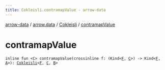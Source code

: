 ```yaml
---
title: Cokleisli.contramapValue - arrow-data
---
```


[arrow-data](../../index.html) / [arrow.data](../index.html) / [Cokleisli](index.html) / [contramapValue](./contramap-value.html)

# contramapValue

`inline fun <C> contramapValue(crossinline f: (Kind<`[`F`](index.html#F)`, `[`C`](contramap-value.html#C)`>) -> Kind<`[`F`](index.html#F)`, `[`A`](index.html#A)`>): `[`Cokleisli`](index.html)`<`[`F`](index.html#F)`, `[`C`](contramap-value.html#C)`, `[`B`](index.html#B)`>`